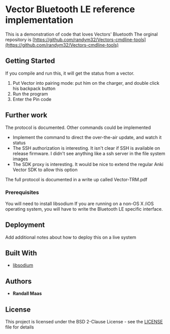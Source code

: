 # Vector Bluetooth LE reference implementation

This is a demonstration of code that loves Vectors' Bluetooth
The orginal repository is [https://github.com/randym32/Vectors-cmdline-tools](https://github.com/randym32/Vectors-cmdline-tools)

## Getting Started

If you compile and run this, it will get the status from a vector.
1. Put Vector into pairing mode: put him on the charger, and double click his backpack button
2. Run the program
3. Enter the Pin code

## Further work

The protocol is documented.  Other commands could be implemented 
* Implement the command to direct the over-the-air update, and watch it status
* The SSH authorization is interesting.  It isn't clear if SSH is available on release firmware.  I didn't see anything like a ssh server in the file system images
* The SDK proxy is interesting.  It would be nice to extend the regular Anki Vector SDK to allow this option

The full protocol is documented in a write up called Vector-TRM.pdf

### Prerequisites

You will need to install libsodium
If you are running on a non-OS X /iOS operating system, you will have to write the Bluetooth LE specific interface.

## Deployment

Add additional notes about how to deploy this on a live system

## Built With

* [libsodium](https://libsodium.gitbook.io/doc/)

## Authors

* **Randall Maas** 

## License

This project is licensed under the BSD 2-Clause License - see the [LICENSE](LICENSE) file for details
